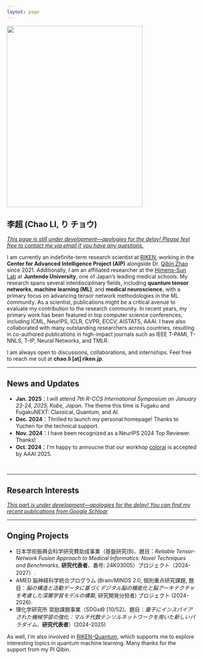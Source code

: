 ```yaml
---
layout: page
---
```


<!-- # About Me -->

<img src="https://ChaoLiAtRIKEN.github.io/113201734931851.jpg" class="floatpic" width="360" height="480">

## 李超 (Chao LI, り チョウ)

*<ins>This page is still under development—apologies for the delay! Please feel free to contact me via email if you have any questions.</ins>*

I am currently an indefinite-term research scientist at [RIKEN](https://www.riken.jp), working in the **Center for Advanced Intelligence Project (AIP)** alongside Dr. [Qibin Zhao](https://qibinzhao.github.io) since 2021. Additionally, I am an affiliated researcher at the [Himeno-Sun Lab](https://himeno-sun-lab.github.io) at **Juntendo University**, one of Japan’s leading medical schools. My research spans several interdisciplinary fields, including **quantum tensor networks**, **machine learning (ML)**, and **medical neuroscience**, with a primary focus on advancing tensor network methodologies in the ML community. As a scientist, publications might be a critical avenue to evaluate my contribution to the research community. In recent years, my primary work has been featured in top computer science conferences, including ICML, NeurIPS, ICLR, CVPR, ECCV, AISTATS, AAAI. I have also collaborated with many outstanding researchers across countries, resulting in co-authored publications in high-impact journals such as IEEE T-PAMI, T-NNLS, T-IP, Neural Networks, and TMLR.

<!-- I am actively involved in the academic community, regularly serving as a (senior) reviewer for prestigious conferences like ICML, NeurIPS, ICLR, AAAI, and IJCAI. In recognition of my contributions, I received the **RIKEN Ohbu Research Incentive Award** in 2020. -->


I am always open to discussions, collaborations, and internships. Feel free to reach me out at **chao.li [at] riken.jp**.

<!-- Here is **李超 (Chao LI, り　チョウ)**.

*The page is still under development (sorry for my lazy personality). Please feel free to contact me by email if you have any question.*

I am currently an indefinite-term research scientist at[RIKEN] (https://www.riken.jp) since 2021, working in the Center for Advanced Intelligence Project (AIP) together with Dr. [Qibin Zhao] (https://qibinzhao.github.io). I am also cocurrently a affilated researcher at [Himeno-Sun Lab] (https://himeno-sun-lab.github.io) of Juntendo university (Top medical school in Japan). In the recent years, my research interests involves various fields including tensor networks, machine learning (ML), quantum computing, and computional neurosience. However, my contribution is mainly on tensor networks in the ML society.

As a scientst, publications might be the most important contribution to the society. In past years, my major works are main published in conferences of computer science such as ICML, NeurIPS, ICLR, CVPR, ECCV, AISTATS, AAAI. I have lots of colaboration with other execellent reseachers, with who I am luckily invovled as co-authors in journals such as IEEE T-PAMI, TMLR, T-NNLS, and T-IP. I regularly serves as a (senior) reviewer of ICML, NeurIPS, ICLR, AAAI and IJCAI, and so on, and received the RIKEN Ohbu Research Incentive Award in 2020.

If you are interested in my reseearch, I am always open to discussions and collaborations. Feel free to reach out to me at - chao.li [at] riken.jp. -->


<!-- I am a graduate student in the Department of Engineering at the University of Cambridge, advised by [Prof. Özgür Akan](https://ioe.eng.cam.ac.uk/directory/akan), within [Internet of Everything (IoE) Group](https://ioe.eng.cam.ac.uk/). I also spent a lovely summer research program with [Prof. Pietro Liò](https://www.cl.cam.ac.uk/~pl219/) at [Artificial Intelligence Group](https://www.cl.cam.ac.uk/research/ai/). Prior to Cambridge,  I have worked on System Engineering, Cybersecurity and Wireless Communication with [Prof. Zhezhuang Xu](https://scholar.google.com.hk/citations?user=iZ7LQRkAAAAJ&hl=zh-CN) and [Dr. Meng Yuan](https://myuan27.github.io/). Recently, I was honored to be selected as **AAAI and SIGKDD Undergraduate Scholars**.

If you are interested in any aspect of me, I am always open to discussions and collaborations. Feel free to reach out to me at - hc663 [at] cam.ac.uk -->

---

## News and Updates
- **Jan. 2025**：I will attend *7th R-CCS International Symposium on January 23-24, 2025, Kobe, Japan*. The theme this time is Fugaku and FugakuNEXT: Classical, Quantum, and AI.
- **Dec. 2024**：Thrilled to launch my personal homepage! Thanks to Yuchen for the technical support.
- **Nov. 2024**：I have been recognized as a NeurIPS 2024 Top Reviewer. Thanks!
- **Oct. 2024**：I'm happy to annoucne that our workhop [colorai](https://april-tools.github.io/colorai/) is accepted by AAAI 2025. 


<!-- - **May 2024：**My bachelor thesis won the Annual Best Thesis Award (Top 1/300).
- **April 2024：**Our work *BLEGuard* has been accepted to [MobiSys 2024](https://www.sigmobile.org/mobisys/2024/) as a poster paper. See you in Japan!
- **March 2024：**Very excited to get a MPhil offer from Engineering department at Cambridge University!
- **Dec 2023：**Very excited to be selected as [AAAI UC Scholar](https://aaai.org/aaai-conference/undergraduate-consortium-program/). See you in Canada!
- **Jun 2022：**Started research programme at [Cambridge AI Group](https://www.cl.cam.ac.uk/research/ai/), advised by Prof. Pietro Liò. -->

<br>

<!-- <blockquote class="twitter-tweet"><p lang="en" dir="ltr">Thrilled to be an AAAI-UC Scholar at <a href="https://twitter.com/hashtag/AAAI24?src=hash&amp;ref_src=twsrc%5Etfw">#AAAI24</a>, thanks to <a href="https://twitter.com/hashtag/AAAI?src=hash&amp;ref_src=twsrc%5Etfw">#AAAI</a> &amp; <a href="https://twitter.com/hashtag/GoogleExploreCSR?src=hash&amp;ref_src=twsrc%5Etfw">#GoogleExploreCSR</a> for the sponsorship. Grateful for the knowledge gained and new friendships formed.<br><br>Wonderful trip in Vancouver. Looking forward to staying connected with all.<a href="https://twitter.com/hashtag/AAAI24?src=hash&amp;ref_src=twsrc%5Etfw">#AAAI24</a> <a href="https://twitter.com/hashtag/Vancouver?src=has h&amp;ref_src=twsrc%5Etfw">#Vancouver</a> <a href="https://twitter.com/hashtag/GoogleExploreCSR?src=hash&amp;ref_src=twsrc%5Etfw">#GoogleExploreCSR</a> <a href="https://t.co/wUQUp8XlSM">pic.twitter.com/wUQUp8XlSM</a></p>&mdash; Hanlin CAI (seeking a PhD position 2025) (@lancecai2002) <a href="https://twitter.com/lancecai2002/status/1762210025173344260?ref_src=twsrc%5Etfw">February 26, 2024</a></blockquote> <script async src="https://platform.twitter.com/widgets.js" charset="utf-8"></script> -->


---

## Research Interests
*<ins>This part is  under development—apologies for the delay! You can find my recent publications from [Google Schloar](https://scholar.google.com/citations?user=i4JrumAAAAAJ&hl=zh-CN)</ins>*

<!-- - Cyber-Physical System
- Applied Machine Learning

My current research focuses on practical problems that artificial intelligence faces in real life. My interests are on the **Machine Learning** and its applications in **Industrial IoT**. In a word, advanced technologies like ML and IoT positively influence the life of everybody.  I wish to devote my talent to this meaningful cause and bring well-being to society. -->


<!-- - [Internet of Everything](https://scholar.google.com/citations?view_op=search_authors&hl=zh-CN&mauthors=label:internet_of_everything)
- Cyber-Physical System
- Applied Machine Learning

My current research focuses on practical problems that artificial intelligence faces in real life. My interests are on the **Machine Learning** and its applications in **Industrial IoT**. In a word, advanced technologies like ML and IoT positively influence the life of everybody.  I wish to devote my talent to this meaningful cause and bring well-being to society. -->

---

## Onging Projects 
- 日本学術振興会科学研究費助成事業（基盤研究(B)、題目：*Reliable Tensor-Network Fusion Approach to Medical Informatics: Novel Techniques and Benchmarks*, **研究代表者**、番号: 24K03005）プロジェクト（2024-2027）. 
- AMED 脳神経科学統合プログラム (Brain/MINDS 2.0, 個別重点研究課題, 題目：*脳の構造と活動データに基づくデジタル脳の機能化と脳アーキテクチャを考慮した深層学習モデルの構築*, 研究開発分担者) プロジェクト (2024-2026).
- 理化学研究所 奨励課題事業（SDGs枠 [10/52]、題目：*量子にインスパイアされた機械学習の強化：マルチ代数テンソルネットワークを用いた新しいパラダイム*、**研究代表者**）(2024-2025)

As well, I'm also involved in [RIKEN-Quantum](https://rq.riken.jp), which supports me to explore interesting topics in quantum machine learning. Many thanks for the support from my PI Qibin.